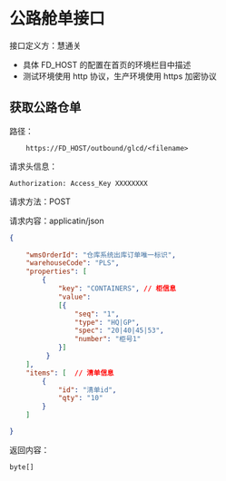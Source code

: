 # 公路舱单接口

接口定义方：慧通关

- 具体 FD_HOST 的配置在首页的环境栏目中描述
- 测试环境使用 http 协议，生产环境使用 https 加密协议

## 获取公路仓单

路径：

```
    https://FD_HOST/outbound/glcd/<filename>
```

请求头信息：

```
Authorization: Access_Key XXXXXXXX
```

请求方法：POST

请求内容：applicatin/json

```json
{
	
    "wmsOrderId": "仓库系统出库订单唯一标识",
    "warehouseCode": "PLS",
    "properties": [
        {
            "key": "CONTAINERS", // 柜信息
            "value": 
            [{
                "seq": "1",
                "type": "HQ|GP",
                "spec": "20|40|45|53",
                "number": "柜号1"
            }]
         }
    ],
    "items": [  // 清单信息
        {
            "id": "清单id",
            "qty": "10"
        }
    ]

}
```

返回内容： 

	byte[]
